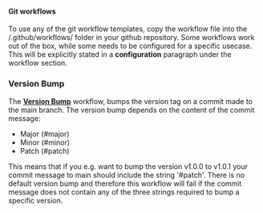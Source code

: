 #### Git workflows
To use any of the git workflow templates, copy the workflow file into the /.github/workflows/ folder in your github repository. Some workflows work out of the box, while some needs to be configured for a specific usecase. This will be explicitly stated in a **configuration** paragraph under the workflow section. 

### Version Bump 
The [**Version Bump**](templates/github-workflows/bump_version_main.yaml) workflow, bumps the version tag on a commit made to the main branch. The version bump depends on the content of the commit message:

* Major (#major)
* Minor (#minor)
* Patch (#patch)

This means that if you e.g. want to bump the version v1.0.0 to v1.0.1 your commit message to main should include the string '#patch'. There is no default version bump and therefore this workflow will fail if the commit message does not contain any of the three strings required to bump a specific version.